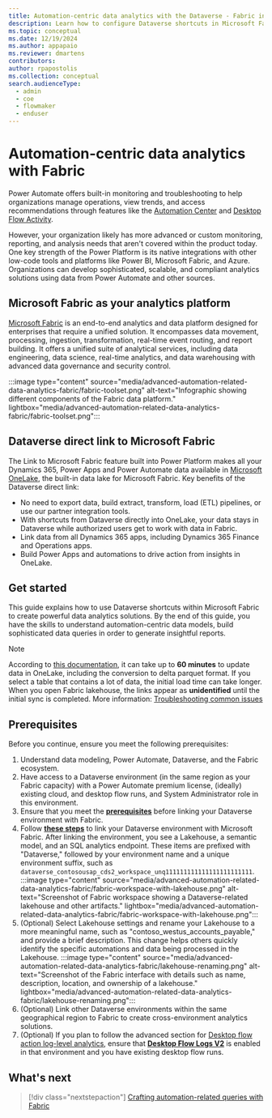 ```yaml
---
title: Automation-centric data analytics with the Dataverse - Fabric integration
description: Learn how to configure Dataverse shortcuts in Microsoft Fabric to build advanced automation-related queries, reports, and alerts at scale. 
ms.topic: conceptual
ms.date: 12/19/2024
ms.author: appapaio
ms.reviewer: dmartens
contributors:
author: rpapostolis
ms.collection: conceptual
search.audienceType: 
  - admin
  - coe
  - flowmaker
  - enduser
---
```


# Automation-centric data analytics with Fabric

Power Automate offers built-in monitoring and troubleshooting to help organizations manage operations, view trends, and access recommendations through features like the [Automation Center](automation-center-overview.md) and [Desktop Flow Activity](desktop-flows/desktop-flow-activity.md).

However, your organization likely has more advanced or custom monitoring, reporting, and analysis needs that aren't covered within the product today. One key strength of the Power Platform is its native integrations with other low-code tools and platforms like Power BI, Microsoft Fabric, and Azure. Organizations can develop sophisticated, scalable, and compliant analytics solutions using data from Power Automate and other sources.

## Microsoft Fabric as your analytics platform

[Microsoft Fabric](/fabric/get-started/microsoft-fabric-overview) is an end-to-end analytics and data platform designed for enterprises that require a unified solution. It encompasses data movement, processing, ingestion, transformation, real-time event routing, and report building. It offers a unified suite of analytical services, including data engineering, data science, real-time analytics, and data warehousing with advanced data governance and security control.

:::image type="content" source="media/advanced-automation-related-data-analytics-fabric/fabric-toolset.png" alt-text="Infographic showing different components of the Fabric data platform." lightbox="media/advanced-automation-related-data-analytics-fabric/fabric-toolset.png":::

## Dataverse direct link to Microsoft Fabric

The Link to Microsoft Fabric feature built into Power Platform makes all your Dynamics 365, Power Apps and Power Automate data available in [Microsoft OneLake](/fabric/onelake/onelake-overview), the built-in data lake for Microsoft Fabric. Key benefits of the Dataverse direct link:

- No need to export data, build extract, transform, load (ETL) pipelines, or use our partner integration tools.
- With shortcuts from Dataverse directly into OneLake, your data stays in Dataverse while authorized users get to work with data in Fabric.
- Link data from all Dynamics 365 apps, including Dynamics 365 Finance and Operations apps.
- Build Power Apps and automations to drive action from insights in OneLake.

## Get started

This guide explains how to use Dataverse shortcuts within Microsoft Fabric to create powerful data analytics solutions. By the end of this guide, you have the skills to understand automation-centric data models, build sophisticated data queries in order to generate insightful reports.

> [!NOTE]
>
> According to [this documentation](/power-apps/maker/data-platform/azure-synapse-link-view-in-fabric), it can take up to **60 minutes** to update data in OneLake, including the conversion to delta parquet format. If you select a table that contains a lot of data, the initial load time can take longer. When you open Fabric lakehouse, the links appear as **unidentified** until the initial sync is completed. More information: [Troubleshooting common issues](/power-apps/maker/data-platform/azure-synapse-link-view-in-fabric#troubleshooting-common-issues)

## Prerequisites

Before you continue, ensure you meet the following prerequisites:

1. Understand data modeling, Power Automate, Dataverse, and the Fabric ecosystem.
1. Have access to a Dataverse environment (in the same region as your Fabric capacity) with a Power Automate premium license, (ideally) existing cloud, and desktop flow runs, and System Administrator role in this environment.
1. Ensure that you meet the [**prerequisites**](/power-apps/maker/data-platform/azure-synapse-link-view-in-fabric#prerequisites) before linking your Dataverse environment with Fabric.
1. Follow [**these steps**](/power-apps/maker/data-platform/azure-synapse-link-view-in-fabric#link-to-microsoft-fabric) to link your Dataverse environment with Microsoft Fabric. After linking the environment, you see a Lakehouse, a semantic model, and an SQL analytics endpoint. These items are prefixed with "Dataverse," followed by your environment name and a unique environment suffix, such as `dataverse_contosousap_cds2_workspace_unq111111111111111111111111`.
    :::image type="content" source="media/advanced-automation-related-data-analytics-fabric/fabric-workspace-with-lakehouse.png" alt-text="Screenshot of Fabric workspace showing a Dataverse-related lakehouse and other artifacts." lightbox="media/advanced-automation-related-data-analytics-fabric/fabric-workspace-with-lakehouse.png":::
1. (Optional) Select Lakehouse settings and rename your Lakehouse to a more meaningful name, such as "contoso_westus_accounts_payable," and provide a brief description. This change helps others quickly identify the specific automations and data being processed in the Lakehouse.
    :::image type="content" source="media/advanced-automation-related-data-analytics-fabric/lakehouse-renaming.png" alt-text="Screenshot of the Fabric interface with details such as name, description, location, and ownership of a lakehouse." lightbox="media/advanced-automation-related-data-analytics-fabric/lakehouse-renaming.png":::
1. (Optional) Link other Dataverse environments within the same geographical region to Fabric to create cross-environment analytics solutions.
1. (Optional) If you plan to follow the advanced section for [Desktop flow action log-level analytics](automation-analytics-with-fabric-queries.md#governance-related-query-examples-for-v2-action-logs), ensure that [**Desktop Flow Logs V2**](/power-automate/desktop-flows/configure-desktop-flow-logs#configure-desktop-flow-action-log-version) is enabled in that environment and you have existing desktop flow runs.

## What's next

> [!div class="nextstepaction"]
> [Crafting automation-related queries with Fabric](automation-analytics-with-fabric-queries.md)
